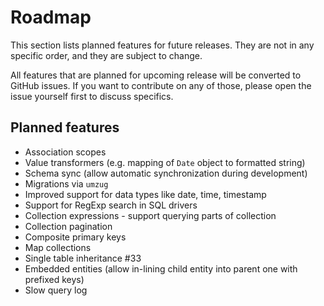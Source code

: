 # Roadmap

This section lists planned features for future releases. They are not in any specific 
order, and they are subject to change. 

All features that are planned for upcoming release will be converted to GitHub issues. 
If you want to contribute on any of those, please open the issue yourself first to 
discuss specifics.  

## Planned features

- Association scopes
- Value transformers (e.g. mapping of `Date` object to formatted string)
- Schema sync (allow automatic synchronization during development)
- Migrations via `umzug`
- Improved support for data types like date, time, timestamp
- Support for RegExp search in SQL drivers
- Collection expressions - support querying parts of collection
- Collection pagination
- Composite primary keys
- Map collections
- Single table inheritance #33
- Embedded entities (allow in-lining child entity into parent one with prefixed keys)
- Slow query log
